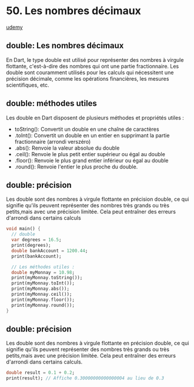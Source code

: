 # 50. Les nombres décimaux

[udemy](https://www.udemy.com/course/flutter-dart-creez-des-applications-pour-ios-et-android/learn/lecture/26918356#overview)

## double: Les nombres décimaux

En Dart, le type double est utilisé pour représenter des nombres à virgule flottante, c'est-à-dire des nombres qui ont une partie fractionnaire.
Les double sont couramment utilisés pour les calculs qui nécessitent une précision décimale, comme les opérations financières, les mesures scientifiques, etc.

## double: méthodes utiles

Les double en Dart disposent de plusieurs méthodes et propriétés utiles :

- toString(): Convertit un double en une chaîne de caractères
- .toInt(): Convertit un double en un entier en supprimant la partie fractionnaire (arrondi verszéro)
- .abs(): Renvoie la valeur absolue du double
- .ceil(): Renvoie le plus petit entier supérieur ou égal au double
- .floor(): Renvoie le plus grand entier inférieur ou égal au double
- .round(): Renvoie l'entier le plus proche du double.

## double: précision

Les double sont des nombres à virgule flottante en précision double, ce qui signifie qu'ils peuvent représenter des nombres très grands ou très petits,mais avec une précision limitée. Cela peut entraîner des erreurs d'arrondi dans certains calculs

```dart
void main() {
  // double
  var degrees = 16.5;
  print(degrees);
  double bankAccount = 1200.44;
  print(bankAccount);

  // Les méthodes utiles :
  double myMonnay = 10.98;
  print(myMonnay.toString());
  print(myMonnay.toInt());
  print(myMonnay.abs());
  print(myMonnay.ceil());
  print(myMonnay.floor());
  print(myMonnay.round());
}

```

## double: précision

Les double sont des nombres à virgule flottante en précision double, ce qui signifie qu'ils peuvent représenter des nombres très grands ou très petits,mais avec une précision limitée. Cela peut entraîner des erreurs d'arrondi dans certains calculs.

```dart
double result = 0.1 + 0.2;
print(result); // Affiche 0.30000000000000004 au lieu de 0.3
```
